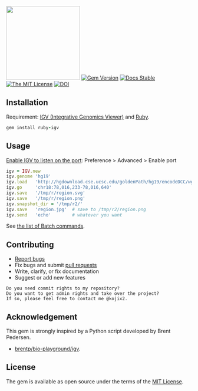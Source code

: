 <div align="left">
  <img src="https://user-images.githubusercontent.com/5798442/124944058-fbfe9f00-e047-11eb-82d2-489a03ca193b.png" width="200" height="200">
  <a href="https://rubygems.org/gems/ruby-igv/"><img alt="Gem Version" src="https://badge.fury.io/rb/ruby-igv.svg"></a>
  <a href="https://rubydoc.info/gems/ruby-igv/"><img alt="Docs Stable" src="https://img.shields.io/badge/docs-stable-blue.svg"></a>
  <a href="LICENSE.txt"><img alt="The MIT License" src="https://img.shields.io/badge/license-MIT-blue.svg"></a>
  <a href="https://zenodo.org/badge/latestdoi/281373245"><img alt="DOI" src="https://zenodo.org/badge/281373245.svg"></a>
</div>

## Installation

Requirement: [IGV (Integrative Genomics Viewer)](http://software.broadinstitute.org/software/igv/) and [Ruby](https://github.com/ruby/ruby).

```ruby
gem install ruby-igv
```

## Usage

[Enable IGV to listen on the port](https://software.broadinstitute.org/software/igv/Preferences#Advanced): Preference > Advanced > Enable port

```ruby
igv = IGV.new
igv.genome 'hg19'
igv.load   'http://hgdownload.cse.ucsc.edu/goldenPath/hg19/encodeDCC/wgEncodeUwRepliSeq/wgEncodeUwRepliSeqK562G1AlnRep1.bam'
igv.go     'chr18:78,016,233-78,016,640'
igv.save   '/tmp/r/region.svg'
igv.save   '/tmp/r/region.png'
igv.snapshot_dir = '/tmp/r2/'
igv.save   'region.jpg'  # save to /tmp/r2/region.png
igv.send   'echo'        # whatever you want
```

See [the list of Batch commands](https://github.com/igvteam/igv/wiki/Batch-commands).

## Contributing

* [Report bugs](https://github.com/kojix2/ruby-igv/issues)
* Fix bugs and submit [pull requests](https://github.com/kojix2/ruby-igv/pulls)
* Write, clarify, or fix documentation
* Suggest or add new features

```
Do you need commit rights to my repository?
Do you want to get admin rights and take over the project?
If so, please feel free to contact me @kojix2.
```

## Acknowledgement
This gem is strongly inspired by a Python script developed by Brent Pedersen.
* [brentp/bio-playground/igv](https://github.com/brentp/bio-playground).

## License

The gem is available as open source under the terms of the [MIT License](https://opensource.org/licenses/MIT).

